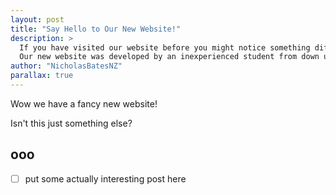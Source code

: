 ```yaml
---
layout: post
title: "Say Hello to Our New Website!"
description: >
  If you have visited our website before you might notice something different now. Yep, we have a new design!
  Our new website was developed by an inexperienced student from down under.
author: "NicholasBatesNZ"
parallax: true
---
```


Wow we have a fancy new website!

Isn't this just something else?

## ooo

- [ ] put some actually interesting post here